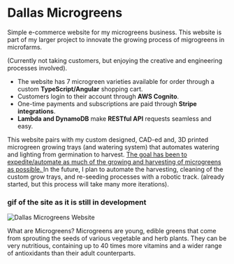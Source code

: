 # Dallas Microgreens

Simple e-commerce website for my microgreens business. This website is part of my larger project to innovate the growing process of migrogreens in microfarms.

(Currently not taking customers, but enjoying the creative and engineering processes involved).

- The website has 7 microgreen varieties available for order through a custom **TypeScript/Angular** shopping cart. 
- Customers login to their account through **AWS Cognito**.
- One-time payments and subscriptions are paid through **Stripe integrations**.
- **Lambda and DynamoDB** make **RESTful API** requests seamless and easy.

This website pairs with my custom designed, CAD-ed and, 3D printed microgreen growing trays (and watering system) that automates watering and lighting from germination to harvest.
<ins>The goal has been to expedite/automate as much of the growing and harvesting of microgreens as possible. </ins>
In the future, I plan to automate the harvesting, cleaning of the custom grow trays, and re-seeding processes with a robotic track. (already started, but this process will take many more iterations).

### gif of the site as it is still in development
![Dallas Microgreens Website](https://github.com/user-attachments/assets/bc4388d4-e48a-4633-8ae9-e5ef1834d5a7)


What are Microgreens?
Microgreens are young, edible greens that come from sprouting the seeds of various vegetable and herb plants.
They can be very nutritious, containing up to 40 times more vitamins and a wider range of antioxidants than their adult counterparts.
